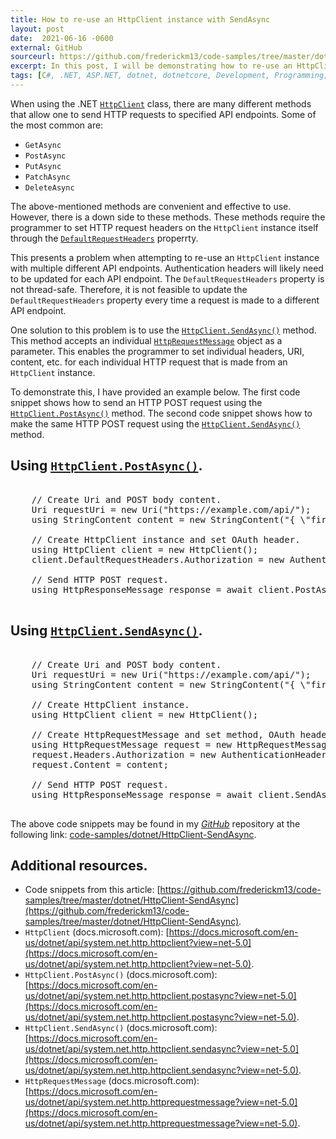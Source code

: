 ```yaml
---
title: How to re-use an HttpClient instance with SendAsync
layout: post
date:  2021-06-16 -0600
external: GitHub
sourceurl: https://github.com/frederickm13/code-samples/tree/master/dotnet/HttpClient-SendAsync
excerpt: In this post, I will be demonstrating how to re-use an HttpClient instance with multiple different API endpoints using the SendAsync method.
tags: [C#, .NET, ASP.NET, dotnet, dotnetcore, Development, Programming, HttpClient, SendAsync]
---
```


When using the .NET [`HttpClient`](https://docs.microsoft.com/en-us/dotnet/api/system.net.http.httpclient?view=net-5.0) class, there are many different methods that allow one to send HTTP requests to specified API endpoints. Some of the most common are: 

 - `GetAsync`
 - `PostAsync`
 - `PutAsync`
 - `PatchAsync`
 - `DeleteAsync`

The above-mentioned methods are convenient and effective to use. However, there is a down side to these methods. These methods require the programmer to set HTTP request headers on the `HttpClient` instance itself through the [`DefaultRequestHeaders`](https://docs.microsoft.com/en-us/dotnet/api/system.net.http.httpclient.defaultrequestheaders?view=net-5.0) properrty. 

This presents a problem when attempting to re-use an `HttpClient` instance with multiple different API endpoints. Authentication headers will likely need to be updated for each API endpoint. The `DefaultRequestHeaders` property is not thread-safe. Therefore, it is not feasible to update the `DefaultRequestHeaders` property every time a request is made to a different API endpoint. 

One solution to this problem is to use the [`HttpClient.SendAsync()`](https://docs.microsoft.com/en-us/dotnet/api/system.net.http.httpclient.sendasync?view=net-5.0) method. This method accepts an individual [`HttpRequestMessage`](https://docs.microsoft.com/en-us/dotnet/api/system.net.http.httprequestmessage?view=net-5.0) object as a parameter. This enables the programmer to set individual headers, URI, content, etc. for each individual HTTP request that is made from an `HttpClient` instance. 

To demonstrate this, I have provided an example below. The first code snippet shows how to send an HTTP POST request using the [`HttpClient.PostAsync()`](https://docs.microsoft.com/en-us/dotnet/api/system.net.http.httpclient.postasync?view=net-5.0) method. The second code snippet shows how to make the same HTTP POST request using the [`HttpClient.SendAsync()`](https://docs.microsoft.com/en-us/dotnet/api/system.net.http.httpclient.sendasync?view=net-5.0) method.

## Using [`HttpClient.PostAsync()`](https://docs.microsoft.com/en-us/dotnet/api/system.net.http.httpclient.postasync?view=net-5.0).

<pre class="w3-light-grey w3-round" style="overflow: auto;">

    // Create Uri and POST body content.
    Uri requestUri = new Uri("https://example.com/api/");
    using StringContent content = new StringContent("{ \"firstName\": \"John\", \"lastName\": \"Doe\"}");

    // Create HttpClient instance and set OAuth header.
    using HttpClient client = new HttpClient();
    client.DefaultRequestHeaders.Authorization = new AuthenticationHeaderValue("Bearer", "{OAuth token}");

    // Send HTTP POST request.
    using HttpResponseMessage response = await client.PostAsync(requestUri, content);
    
</pre>

## Using [`HttpClient.SendAsync()`](https://docs.microsoft.com/en-us/dotnet/api/system.net.http.httpclient.sendasync?view=net-5.0).

<pre class="w3-light-grey w3-round" style="overflow: auto;">

    // Create Uri and POST body content.
    Uri requestUri = new Uri("https://example.com/api/");
    using StringContent content = new StringContent("{ \"firstName\": \"John\", \"lastName\": \"Doe\"}");

    // Create HttpClient instance.
    using HttpClient client = new HttpClient();

    // Create HttpRequestMessage and set method, OAuth header, and content.
    using HttpRequestMessage request = new HttpRequestMessage(HttpMethod.Post, requestUri);
    request.Headers.Authorization = new AuthenticationHeaderValue("Bearer", "{OAuth token}");
    request.Content = content;

    // Send HTTP POST request.
    using HttpResponseMessage response = await client.SendAsync(request);
    
</pre>

The above code snippets may be found in my *[GitHub](https://github.com/)* repository at the following link: [code-samples/dotnet/HttpClient-SendAsync](https://github.com/frederickm13/code-samples/tree/master/dotnet/HttpClient-SendAsync).

## Additional resources.
 - Code snippets from this article: [https://github.com/frederickm13/code-samples/tree/master/dotnet/HttpClient-SendAsync](https://github.com/frederickm13/code-samples/tree/master/dotnet/HttpClient-SendAsync).
 - `HttpClient` (docs.microsoft.com): [https://docs.microsoft.com/en-us/dotnet/api/system.net.http.httpclient?view=net-5.0](https://docs.microsoft.com/en-us/dotnet/api/system.net.http.httpclient?view=net-5.0).
 - `HttpClient.PostAsync()` (docs.microsoft.com):[https://docs.microsoft.com/en-us/dotnet/api/system.net.http.httpclient.postasync?view=net-5.0](https://docs.microsoft.com/en-us/dotnet/api/system.net.http.httpclient.postasync?view=net-5.0).
 - `HttpClient.SendAsync()` (docs.microsoft.com): [https://docs.microsoft.com/en-us/dotnet/api/system.net.http.httpclient.sendasync?view=net-5.0](https://docs.microsoft.com/en-us/dotnet/api/system.net.http.httpclient.sendasync?view=net-5.0).
 - `HttpRequestMessage` (docs.microsoft.com): [https://docs.microsoft.com/en-us/dotnet/api/system.net.http.httprequestmessage?view=net-5.0](https://docs.microsoft.com/en-us/dotnet/api/system.net.http.httprequestmessage?view=net-5.0).